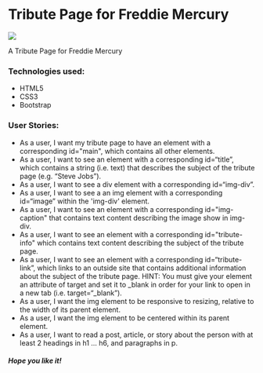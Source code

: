 <h1><strong>Tribute Page for Freddie Mercury</strong></h1>
<img src="https://raw.githubusercontent.com/scpejj/FreddieTribute/main/assets/Screenshot.png">
<p>A Tribute Page for Freddie Mercury </p>
<h3>Technologies used: </h3>
<ul>
	<li>HTML5</li>
	<li>CSS3</li>
	<li>Bootstrap</li>
</ul>
<h3>User Stories: </h3>
<ul>
	<li>As a user, I want my tribute page to have an element with a corresponding id="main", which contains all other elements.</li>
	<li>As a user, I want to see an element with a corresponding id=“title”, which contains a string (i.e. text) that describes the subject of the tribute page (e.g. “Steve Jobs”).</li>
  <li>As a user, I want to see a div element with a corresponding id=“img-div”.</li>
  <li>As a user, I want to see a an img element with a corresponding id=“image” within the 'img-div' element.</li>
  <li>As a user, I want to see an element with a corresponding id="img-caption" that contains text content describing the image show in img-div.</li>
  <li>As a user, I want to see an element with a corresponding id="tribute-info" which contains text content describing the subject of the tribute page.</li>
  <li>As a user, I want to see an element with a corresponding id=“tribute- link”, which links to an outside site that contains additional information about the subject of the tribute page.
HINT: You must give your element an attribute of target and set it to _blank in order for your link to open in a new tab (i.e. target=“_blank”).</li>
  <li>As a user, I want the img element to be responsive to resizing, relative to the width of its parent element.</li>
  <li>As a user, I want the img element to be centered within its parent element.</li>
  <li>As a user, I want to read a post, article, or story about the person with at least 2 headings in h1 ... h6, and paragraphs in p.</li>
</ul>

<h5>Hope you like it!</h5>
